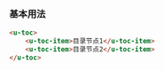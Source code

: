 ### 基本用法

``` html
<u-toc>
    <u-toc-item>目录节点1</u-toc-item>
    <u-toc-item>目录节点2</u-toc-item>
</u-toc>
```
